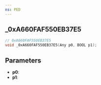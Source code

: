 ```yaml
---
ns: PED
---
```

## _0xA660FAF550EB37E5

```c
// 0xA660FAF550EB37E5
void _0xA660FAF550EB37E5(Any p0, BOOL p1);
```


## Parameters
* **p0**: 
* **p1**: 

